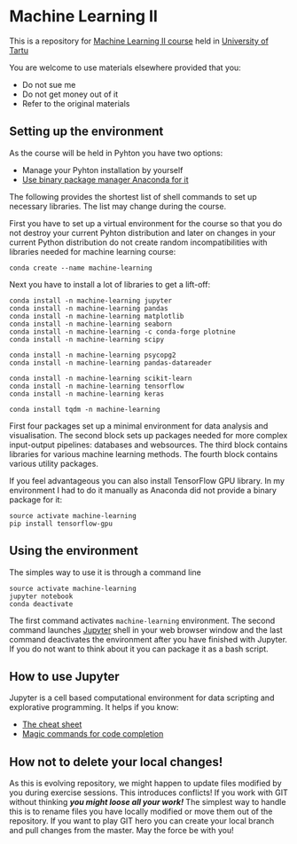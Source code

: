 # Machine Learning II

This is a repository for [Machine Learning II course](https://courses.cs.ut.ee/2019/ml-ii/spring/Main/HomePage) held in [University of Tartu](https://www.cs.ut.ee/et) 

You are welcome to use materials elsewhere provided that you:

* Do not sue me
* Do not get money out of it
* Refer to the original materials


## Setting up the environment

As the course will be held in Pyhton you have two options:

* Manage your Pyhton installation by yourself
* [Use binary package manager Anaconda for it](https://conda.io/docs/user-guide/tasks/manage-environments.html#creating-an-environment-with-commands)

The following provides the shortest list of shell commands to set up necessary libraries. The list may change during the course.

First you have to set up a virtual environment for the course so that you do not destroy your current Pyhton distribution and later on changes in your current Python distribution do not create random incompatibilities with libraries needed for machine learning course:

```
conda create --name machine-learning
```

Next you have to install a lot of libraries to get a lift-off:

```
conda install -n machine-learning jupyter
conda install -n machine-learning pandas
conda install -n machine-learning matplotlib
conda install -n machine-learning seaborn
conda install -n machine-learning -c conda-forge plotnine
conda install -n machine-learning scipy

conda install -n machine-learning psycopg2
conda install -n machine-learning pandas-datareader

conda install -n machine-learning scikit-learn
conda install -n machine-learning tensorflow
conda install -n machine-learning keras

conda install tqdm -n machine-learning
```

First four packages set up a minimal environment for data analysis and visualisation.
The second block sets up packages needed for more complex input-output pipelines: databases and websources.
The third block contains libraries for various machine learning methods.
The fourth block contains various utility packages.

If you feel advantageous you can also install TensorFlow GPU library. In my environment I had to do it manually as Anaconda did not provide a binary package for it:

```
source activate machine-learning
pip install tensorflow-gpu
```

## Using the environment

The simples way to use it is through a command line

```
source activate machine-learning
jupyter notebook
conda deactivate
``` 
 
The first command activates `machine-learning` environment. 
The second command launches [Jupyter](https://jupyter.org) shell in your web browser window and the last command deactivates the environment after you have finished with Jupyter. If you do not want to think about it you can package it as a bash script.

## How to use Jupyter

Jupyter is a cell based computational environment for data scripting and explorative programming. It helps if you know:

* [The cheat sheet](https://www.dataquest.io/blog/jupyter-notebook-tips-tricks-shortcuts/) 
* [Magic commands for code completion](https://forums.fast.ai/t/jupyter-notebook-how-to-enable-intellisense/8636)  

## How not to delete your local changes!

As this is evolving repository, we might happen to update files modified by you during exercise sessions.
This introduces conflicts! If you work with GIT without thinking ***you might loose all your work!***
The simplest way to handle this is to rename files you have locally modified or move them out of the repository.
If you want to play GIT hero you can create your local branch and pull changes from the master.
May the force be with you!
